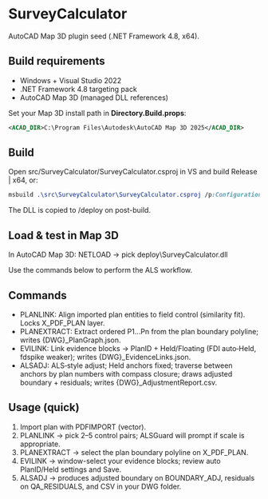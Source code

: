 # SurveyCalculator

AutoCAD Map 3D plugin seed (.NET Framework 4.8, x64).

## Build requirements
- Windows + Visual Studio 2022
- .NET Framework 4.8 targeting pack
- AutoCAD Map 3D (managed DLL references)

Set your Map 3D install path in **Directory.Build.props**:
```xml
<ACAD_DIR>C:\Program Files\Autodesk\AutoCAD Map 3D 2025</ACAD_DIR>
```

## Build
Open src/SurveyCalculator/SurveyCalculator.csproj in VS and build Release | x64, or:

```css
msbuild .\src\SurveyCalculator\SurveyCalculator.csproj /p:Configuration=Release
```

The DLL is copied to /deploy on post-build.

## Load & test in Map 3D
In AutoCAD Map 3D: NETLOAD → pick deploy\SurveyCalculator.dll

Use the commands below to perform the ALS workflow.

## Commands
- PLANLINK: Align imported plan entities to field control (similarity fit). Locks X_PDF_PLAN layer.
- PLANEXTRACT: Extract ordered P1…Pn from the plan boundary polyline; writes {DWG}_PlanGraph.json.
- EVILINK: Link evidence blocks → PlanID + Held/Floating (FDI auto‑Held, fdspike weaker); writes {DWG}_EvidenceLinks.json.
- ALSADJ: ALS‑style adjust; Held anchors fixed; traverse between anchors by plan numbers with compass closure; draws adjusted boundary + residuals; writes {DWG}_AdjustmentReport.csv.

## Usage (quick)
1) Import plan with PDFIMPORT (vector).
2) PLANLINK → pick 2–5 control pairs; ALSGuard will prompt if scale is appropriate.
3) PLANEXTRACT → select the plan boundary polyline on X_PDF_PLAN.
4) EVILINK → window-select your evidence blocks; review auto PlanID/Held settings and Save.
5) ALSADJ → produces adjusted boundary on BOUNDARY_ADJ, residuals on QA_RESIDUALS, and CSV in your DWG folder.

